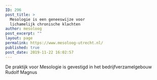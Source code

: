 ```yaml
---
ID: 296
post_title: >
  Mesologie is een geneeswijze voor
  lichamelijk chronische klachten
author: mesoloog
post_excerpt: ""
layout: page
permalink: https://www.mesoloog-utrecht.nl/
published: true
post_date: 2019-11-22 16:02:57
---
```

<!-- wp:paragraph -->
<p>De praktijk voor Mesologie is gevestigd in het bedrijfverzamelgebouw Rudolf Magnus</p>
<!-- /wp:paragraph -->